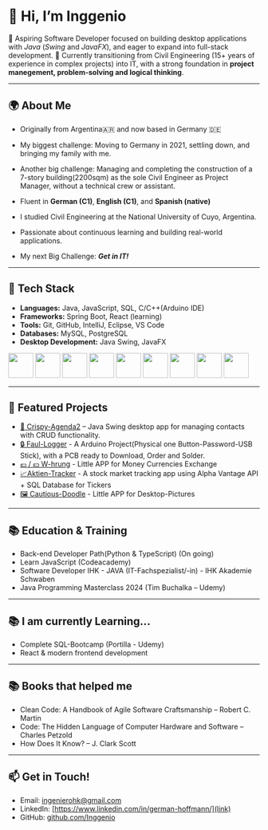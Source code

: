 # 👋 Hi, I’m Inggenio

🎯 Aspiring Software Developer focused on building desktop applications with *Java* (*Swing* and *JavaFX*), and eager to expand into full-stack development.
💼 Currently transitioning from Civil Engineering (15+ years of experience in complex projects) into IT, with a strong foundation in **project manegement, problem-solving and logical thinking**.  

---
## 🌍 About Me
- Originally from Argentina🇦🇷 and now based in Germany 🇩🇪
- My biggest challenge: Moving to Germany in 2021, settling down, and bringing my family with me.
- Another big challenge: Managing and completing the construction of a 7-story building(2200sqm) as the sole Civil Engineer as Project Manager, without a technical crew or assistant.
- Fluent in **German (C1)**, **English (C1)**, and **Spanish (native)**
- I studied Civil Engineering at the National University of Cuyo, Argentina.
- Passionate about continuous learning and building real-world applications.

- My next Big Challenge: ***Get in IT!***  
---

## 🔧 Tech Stack
- **Languages:** Java, JavaScript, SQL, C/C++(Arduino IDE)
- **Frameworks:** Spring Boot, React (learning)  
- **Tools:** Git, GitHub, IntelliJ, Eclipse, VS Code  
- **Databases:** MySQL, PostgreSQL
- **Desktop Development:** Java Swing, JavaFX

<p align="left">
  <img src="https://cdn.jsdelivr.net/gh/devicons/devicon/icons/java/java-plain.svg" width="50" height="50"/>
  <img src="https://cdn.jsdelivr.net/gh/devicons/devicon/icons/intellij/intellij-original.svg" width="50" height="50"/>
  <img src="https://cdn.jsdelivr.net/gh/devicons/devicon/icons/postgresql/postgresql-original.svg" width="50" height="50"/>
  <img src="https://cdn.jsdelivr.net/gh/devicons/devicon/icons/c/c-original.svg" width="50" height="50"/>
  <img src="https://cdn.jsdelivr.net/gh/devicons/devicon/icons/cplusplus/cplusplus-original.svg" width="50" height="50"/>
  <img src="https://cdn.jsdelivr.net/gh/devicons/devicon/icons/git/git-original.svg" width="50" height="50"/>
  <img src="https://cdn.jsdelivr.net/gh/devicons/devicon/icons/github/github-original.svg" width="50" height="50"/>
  <img src="https://cdn.jsdelivr.net/gh/devicons/devicon/icons/javascript/javascript-original.svg" width="50" height="50"/>
  <img src="https://cdn.jsdelivr.net/gh/devicons/devicon/icons/linux/linux-original.svg" width="50" height="50"/>
</p>

---

## 📂 Featured Projects
- [📒 Crispy-Agenda2](https://github.com/Inggenio/Crispy-Agenda2) – Java Swing desktop app for managing contacts with CRUD functionality.
- [🔒 Faul-Logger](https://github.com/Inggenio/FaulLogger) - A Arduino Project(Physical one Button-Password-USB Stick), with a PCB ready to Download,  Order and Solder.
- [💷 / 💴 W-hrung](https://github.com/Inggenio/W-hrung) - Little APP for Money Currencies Exchange
- [📈Aktien-Tracker](https://github.com/Inggenio/Aktien-Tracker) - A stock market tracking app using Alpha Vantage API + SQL Database for Tickers
- [🖼️ Cautious-Doodle](https://github.com/Inggenio/cautious-doodle) - Little APP for Desktop-Pictures
---
## 📚 Education & Training
- Back-end Developer Path(Python & TypeScript) (On going)
- Learn JavaScript (Codeacademy)
- Software Developer IHK - JAVA (IT-Fachspezialist/-in) - IHK Akademie Schwaben
- Java Programming Masterclass 2024 (Tim Buchalka – Udemy)
---
## 📚 I am currently Learning...
- Complete SQL-Bootcamp (Portilla - Udemy)  
- React & modern frontend development  
---
## 📚 Books that helped me
- Clean Code: A Handbook of Agile Software Craftsmanship – Robert C. Martin
- Code: The Hidden Language of Computer Hardware and Software – Charles Petzold
- How Does It Know? – J. Clark Scott
---
## 📫 Get in Touch!
- Email: ingenierohk@gmail.com  
- LinkedIn: [https://www.linkedin.com/in/german-hoffmann/](link)  
- GitHub: [github.com/Inggenio](https://github.com/Inggenio)

